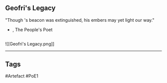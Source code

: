 ## Geofri's Legacy
"Though 's beacon was extinguished,
his embers may yet light our way."
- , The People's Poet
##
![[Geofri's Legacy.png]]

---
## Tags
#Artefact
#PoE1